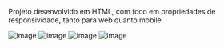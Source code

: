 Projeto desenvolvido em HTML, com foco em propriedades de responsividade, tanto para web quanto mobile

![image](https://github.com/professorjonathan/alura-flexbox/assets/115835116/213dc2af-9c00-4e9d-8a79-4142160d53cf)
![image](https://github.com/professorjonathan/alura-flexbox/assets/115835116/f16a35ae-01d1-427f-924d-87445f4e3d05)
![image](https://github.com/professorjonathan/alura-flexbox/assets/115835116/fa8c09d4-86dd-48b6-ac9d-e925a93a6679)
![image](https://github.com/professorjonathan/alura-flexbox/assets/115835116/3cd7fd30-0674-4f7d-9e2a-87863834a609)

